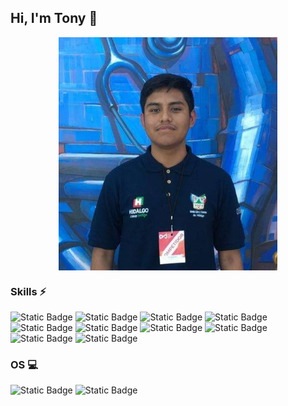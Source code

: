 ## Hi, I'm Tony 💙

<figure align="center" width="400">
  <img align="center" alt="my photo" src="profile-min.jpg" width="350" height="373">
</figure>

### Skills ⚡
![Static Badge](https://img.shields.io/badge/JavaScript-0?style=flat&logo=JavaScript&color=%23000)
![Static Badge](https://img.shields.io/badge/TypeScript-0?style=flat&logo=TypeScript&color=%23000)
![Static Badge](https://img.shields.io/badge/Docker-0?style=flat&logo=Docker&color=%23000)
![Static Badge](https://img.shields.io/badge/HTML-0?style=flat&logo=HTML5&color=%23000)
![Static Badge](https://img.shields.io/badge/CSS-0?style=flat&logo=CSS3&color=%23000)
![Static Badge](https://img.shields.io/badge/TailwindCSS-0?style=flat&logo=TailwindCSS&color=%23000)
![Static Badge](https://img.shields.io/badge/Node-0?style=flat&logo=Node.js&color=%23000)
![Static Badge](https://img.shields.io/badge/ReactJS-0?style=flat&logo=React&color=%23000)
![Static Badge](https://img.shields.io/badge/Git-0?style=flat&logo=Git&color=%23000)
![Static Badge](https://img.shields.io/badge/C%2B%2B-0?style=flat&logo=Cplusplus&color=%23000)

### OS 💻
![Static Badge](https://img.shields.io/badge/Windows-0?style=flat&logo=Windows&color=%23000)
![Static Badge](https://img.shields.io/badge/Linux-0?style=flat&logo=Linux&logoColor=%23FFF&color=%23000)